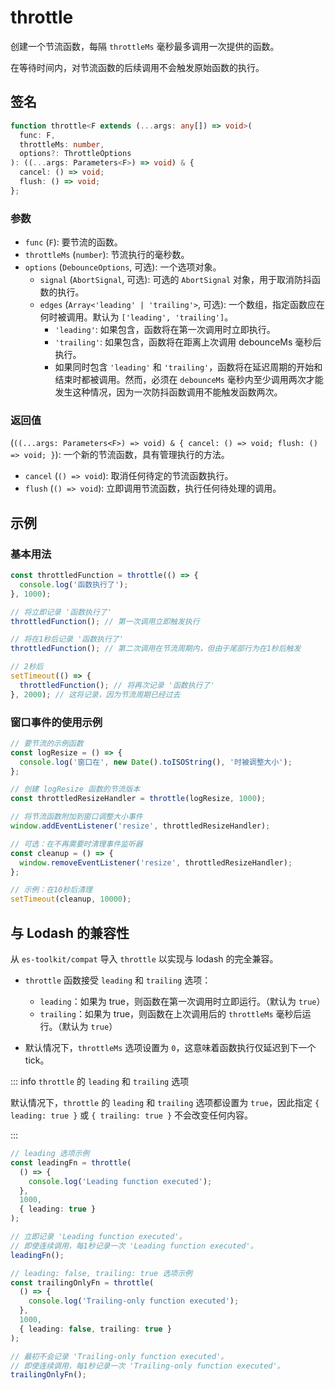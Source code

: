 # throttle

创建一个节流函数，每隔 `throttleMs` 毫秒最多调用一次提供的函数。

在等待时间内，对节流函数的后续调用不会触发原始函数的执行。

## 签名

```typescript
function throttle<F extends (...args: any[]) => void>(
  func: F,
  throttleMs: number,
  options?: ThrottleOptions
): ((...args: Parameters<F>) => void) & {
  cancel: () => void;
  flush: () => void;
};
```

### 参数

- `func` (`F`): 要节流的函数。
- `throttleMs` (`number`): 节流执行的毫秒数。
- `options` (`DebounceOptions`, 可选): 一个选项对象。
  - `signal` (`AbortSignal`, 可选): 可选的 `AbortSignal` 对象，用于取消防抖函数的执行。
  - `edges` (`Array<'leading' | 'trailing'>`, 可选): 一个数组，指定函数应在何时被调用。默认为 `['leading', 'trailing']`。
    - `'leading'`: 如果包含，函数将在第一次调用时立即执行。
    - `'trailing'`: 如果包含，函数将在距离上次调用 debounceMs 毫秒后执行。
    - 如果同时包含 `'leading'` 和 `'trailing'`，函数将在延迟周期的开始和结束时都被调用。然而，必须在 `debounceMs` 毫秒内至少调用两次才能发生这种情况，因为一次防抖函数调用不能触发函数两次。

### 返回值

(`((...args: Parameters<F>) => void) & { cancel: () => void; flush: () => void; }`): 一个新的节流函数，具有管理执行的方法。

- `cancel` (`() => void`): 取消任何待定的节流函数执行。
- `flush` (`() => void`): 立即调用节流函数，执行任何待处理的调用。

## 示例

### 基本用法

```typescript
const throttledFunction = throttle(() => {
  console.log('函数执行了');
}, 1000);

// 将立即记录 '函数执行了'
throttledFunction(); // 第一次调用立即触发执行

// 将在1秒后记录 '函数执行了'
throttledFunction(); // 第二次调用在节流周期内，但由于尾部行为在1秒后触发

// 2秒后
setTimeout(() => {
  throttledFunction(); // 将再次记录 '函数执行了'
}, 2000); // 这将记录，因为节流周期已经过去
```

### 窗口事件的使用示例

```typescript
// 要节流的示例函数
const logResize = () => {
  console.log('窗口在', new Date().toISOString(), '时被调整大小');
};

// 创建 logResize 函数的节流版本
const throttledResizeHandler = throttle(logResize, 1000);

// 将节流函数附加到窗口调整大小事件
window.addEventListener('resize', throttledResizeHandler);

// 可选：在不再需要时清理事件监听器
const cleanup = () => {
  window.removeEventListener('resize', throttledResizeHandler);
};

// 示例：在10秒后清理
setTimeout(cleanup, 10000);
```

## 与 Lodash 的兼容性

从 `es-toolkit/compat` 导入 `throttle` 以实现与 lodash 的完全兼容。

- `throttle` 函数接受 `leading` 和 `trailing` 选项：

  - `leading`：如果为 true，则函数在第一次调用时立即运行。（默认为 `true`）
  - `trailing`：如果为 true，则函数在上次调用后的 `throttleMs` 毫秒后运行。（默认为 `true`）

- 默认情况下，`throttleMs` 选项设置为 `0`，这意味着函数执行仅延迟到下一个 tick。

::: info `throttle` 的 `leading` 和 `trailing` 选项

默认情况下，`throttle` 的 `leading` 和 `trailing` 选项都设置为 `true`，因此指定 `{ leading: true }` 或 `{ trailing: true }` 不会改变任何内容。

:::

```typescript
// leading 选项示例
const leadingFn = throttle(
  () => {
    console.log('Leading function executed');
  },
  1000,
  { leading: true }
);

// 立即记录 'Leading function executed'。
// 即使连续调用，每1秒记录一次 'Leading function executed'。
leadingFn();

// leading: false, trailing: true 选项示例
const trailingOnlyFn = throttle(
  () => {
    console.log('Trailing-only function executed');
  },
  1000,
  { leading: false, trailing: true }
);

// 最初不会记录 'Trailing-only function executed'。
// 即使连续调用，每1秒记录一次 'Trailing-only function executed'。
trailingOnlyFn();
```
